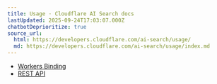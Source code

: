 ```yaml
---
title: Usage · Cloudflare AI Search docs
lastUpdated: 2025-09-24T17:03:07.000Z
chatbotDeprioritize: true
source_url:
  html: https://developers.cloudflare.com/ai-search/usage/
  md: https://developers.cloudflare.com/ai-search/usage/index.md
---
```


* [Workers Binding](https://developers.cloudflare.com/ai-search/usage/workers-binding/)
* [REST API](https://developers.cloudflare.com/ai-search/usage/rest-api/)
